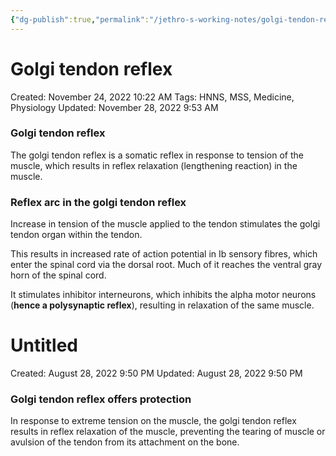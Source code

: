 ```yaml
---
{"dg-publish":true,"permalink":"/jethro-s-working-notes/golgi-tendon-reflex/","dgPassFrontmatter":true}
---
```



# Golgi tendon reflex

Created: November 24, 2022 10:22 AM
Tags: HNNS, MSS, Medicine, Physiology
Updated: November 28, 2022 9:53 AM

### Golgi tendon reflex

The golgi tendon reflex is a somatic reflex in response to tension of the muscle, which results in reflex relaxation (lengthening reaction) in the muscle.

### Reflex arc in the golgi tendon reflex

Increase in tension of the muscle applied to the tendon stimulates the golgi tendon organ within the tendon.

This results in increased rate of action potential in Ib sensory fibres, which enter the spinal cord via the dorsal root. Much of it reaches the ventral gray horn of the spinal cord.

It stimulates inhibitor interneurons, which inhibits the alpha motor neurons (******hence a polysynaptic reflex******), resulting in relaxation of the same muscle.


<div class="transclusion internal-embed is-loaded"><div class="markdown-embed">





# Untitled

Created: August 28, 2022 9:50 PM
Updated: August 28, 2022 9:50 PM

</div></div>


### Golgi tendon reflex offers protection

In response to extreme tension on the muscle, the golgi tendon reflex results in reflex relaxation of the muscle, preventing the tearing of muscle or avulsion of the tendon from its attachment on the bone.